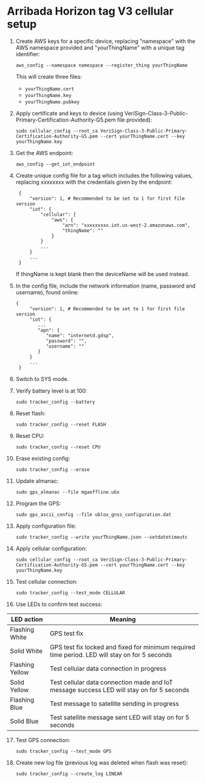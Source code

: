 # Arribada Horizon tag V3 cellular setup

1. Create AWS keys for a specific device, replacing "namespace" with the AWS namespace provided and "yourThingName" with a unique tag identifier:

   ``aws_config --namespace namespace --register_thing yourThingName``

   This will create three files:
      * ``yourThingName.cert``
      * ``yourThingName.key``
      * ``yourThingName.pubkey``

2. Apply certificate and keys to device (using VeriSign-Class-3-Public-Primary-Certification-Authority-G5.pem file provided):

   ``sudo cellular_config --root_ca VeriSign-Class-3-Public-Primary-Certification-Authority-G5.pem --cert yourThingName.cert --key yourThingName.key``

3. Get the AWS endpoint:

   ``aws_config --get_iot_endpoint``

4. Create unique config file for a tag which includes the following values, replacing xxxxxxxx with the credentials given by the endpoint:

   ```
    {
        "version": 1, # Recommended to be set to 1 for first file version
        "iot": {
            "cellular": {
                "aws": {
                    "arn": "xxxxxxxxx.iot.us-west-2.amazonaws.com",
                    "thingName": ""
                }
            }
            ...
        }
        ...
    }
   ```
    
   If thingName is kept blank then the deviceName will be used instead.

5. In the config file, include the network information (name, password and username), found online:
   ```
   {
        "version": 1, # Recommended to be set to 1 for first file version
        "iot": {
           ...
           "apn": {
              "name": "internetd.gdsp", 
              "password": "", 
              "username": ""
           }
        }
        ...
    }
    ```

6. Switch to SYS mode.

7. Verify battery level is at 100:

   ``sudo tracker_config --battery``

8. Reset flash:

   ``sudo tracker_config --reset FLASH``
   
9. Reset CPU:

   ``sudo tracker_config --reset CPU``
    
10. Erase existing config:

    ``sudo tracker_config --erase``

11. Update almanac:

    ``sudo gps_almanac --file mgaoffline.ubx``

12. Program the GPS:

    ``sudo gps_ascii_config --file ublox_gnss_configuration.dat``

13. Apply configuration file:

    ``sudo tracker_config --write yourThingName.json --setdatetimeutc``

14. Apply cellular configuration:

    ``sudo cellular_config --root_ca VeriSign-Class-3-Public-Primary-Certification-Authority-G5.pem --cert yourThingName.cert --key yourThingName.key``

15. Test cellular connection:

    ``sudo tracker_config --test_mode CELLULAR``

16. Use LEDs to confirm test success:

| LED action      | Meaning                                                                                          |
|-----------------|--------------------------------------------------------------------------------------------------|
|Flashing White   |   GPS test fix                                                                                   |
|Solid White      |   GPS test fix locked and fixed for minimum required time period. LED will stay on for 5 seconds |
|Flashing Yellow  |   Test cellular data connection in progress                                                      |
|Solid Yellow     |   Test cellular data connection made and IoT message success LED will stay on for 5 seconds      |
|Flashing Blue    |   Test message to satellite sending in progress                                                  |
|Solid Blue       |   Test satellite message sent LED will stay on for 5 seconds                                     |

17. Test GPS connection:

    ``sudo tracker_config --test_mode GPS``

18. Create new log file (previous log was deleted when flash was reset):
    
    ``sudo tracker_config --create_log LINEAR``
